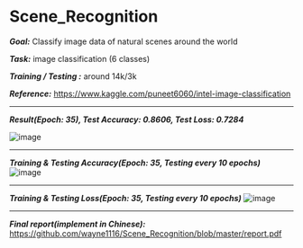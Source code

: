 # Scene_Recognition

***Goal:*** Classify image data of natural scenes around the world

***Task:*** image classification (6 classes)

***Training / Testing :*** around 14k/3k

***Reference:*** https://www.kaggle.com/puneet6060/intel-image-classification 

---

***Result(Epoch: 35), Test Accuracy: 0.8606, Test Loss: 0.7284***

![image](https://github.com/wayne1116/Scene_Recognition/blob/master/result_picture/result.png)

---

***Training & Testing Accuracy(Epoch: 35, Testing every 10 epochs)***
![image](https://github.com/wayne1116/Scene_Recognition/blob/master/result_picture/Acc.png)

---

***Training & Testing Loss(Epoch: 35, Testing every 10 epochs)***
![image](https://github.com/wayne1116/Scene_Recognition/blob/master/result_picture/Loss.png)

---

***Final report(implement in Chinese):*** https://github.com/wayne1116/Scene_Recognition/blob/master/report.pdf
